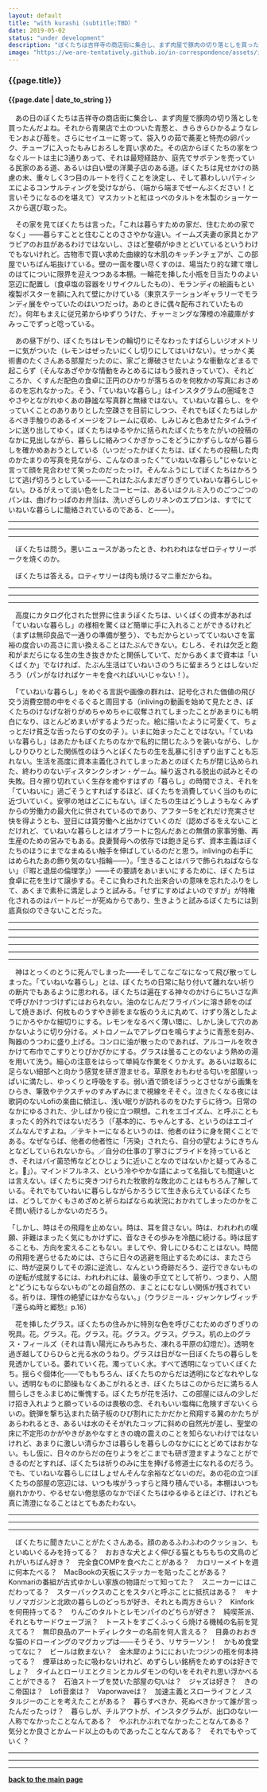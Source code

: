 ```yaml
---
layout: default
title: "with kurashi（subtitle:TBD）"
date: 2019-05-02
status: "under development"
description: "ぼくたちは吉祥寺の商店街に集合し、まず肉屋で豚肉の切り落としを買ったんだったよね。それから青果店で土のついた青葱と、きらきらひかるようなレモンおよび苺を。"
image: "https://we-are-tentatively.github.io/in-correspondence/assets/images/in-correspondence.jpg"
---
```


### {{page.title}}

#### {{page.date | date_to_string }}


　あの日のぼくたちは吉祥寺の商店街に集合し、まず肉屋で豚肉の切り落としを買ったんだよね。それから青果店で土のついた青葱と、きらきらひかるようなレモンおよび苺を。さらにセイユーに寄って、袋入りの茹で蕎麦と特売の卵パック、チューブに入ったもみじおろしを買い求めた。その店からぼくたちの家をつなぐルートは主に3通りあって、それは最短経路か、庭先でサボテンを売っている民家のある道、あるいは白い壁の洋菓子店のある道。ぼくたちは見せかけの熟慮の末、重々しく3つ目のルートを行くことを決定し、そして慕わしいパティシエによるコンサルティングを受けながら、（端から端までぜーんぶください！と言いそうになるのを堪えて）マスカットと紅ほっぺのタルトを木製のショーケースから選び取った。

　その家を見てぼくたちは言った。「これは暮らすための家だ、住むための家でなく」——暮らすことと住むことのささやかな違い。イームズ夫妻の家具とかアラビアのお皿があるわけではないし、さほど整頓がゆきとどいているというわけでもないけれど。古物市で買い求めた曲線的な木肌のキッチンチェアが、この部屋でいちばん垢抜けている。壁の一面を覆い尽くすのは、場当たり的な建て増しのはてについに限界を迎えつつある本棚。一輪花を挿した小瓶を日当たりのよい窓辺に配置し（食卓塩の容器をリサイクルしたもの）、モランディの絵画もとい複製ポスターを額に入れて壁にかけている（東京ステーションギャラリーでモランディ展をやっていたのはいつだっけ。あのときに偶々配布されていたものだ）。何年もまえに従兄弟からゆずりうけた、チャーミングな薄橙の冷蔵庫がすみっこでずっと唸っている。

　あの昼下がり、ぼくたちはレモンの輪切りにそなわったすばらしいジオメトリーに気がついた（レモンはぜったいにくし切りにしてはいけない）。せっかく美術書のたくさんある部屋だったのに、家ごと爆破させたいような衝動などまるで起こらず（そんなあざやかな情動をみとめるにはもう疲れきっていて）、それどころか、くすんだ配色の食卓に正円のひかりが落ちるのを何枚かの写真におさめるのを忘れなかった。そう、「ていねいな暮らし」はインスタグラムの圏域をさやさやとながれゆくあの静謐な写真群と無縁ではない。ていねいな暮らし、をやっていくことのありありとした空疎さを目前にしつつ、それでもぼくたちはしかるべき手触りのあるイメージをフレームに収め、しみじみと色あせたタイムラインに送り出してゆく。ぼくたちはゆるやかに括られたぼくたちをたがいの投稿のなかに見出しながら、暮らしに絡みつくかぎかっこをどうにかずらしながら暮らしを確かめあおうとしている（いつだったかぼくたちは、ぼくたちの投稿した肉のかたまりの写真を見ながら、こんなのまったく"ていねいな暮らし"じゃないと言って顔を見合わせて笑ったのだったっけ。そんなふうにしてぼくたちはかろうじて逃げ切ろうとしている——これはたぶんまだぎりぎりていねいな暮らしじゃない。ひるがえって淡い色をしたコーヒーは、あるいはクルミ入りのごつごつのパンは、曲げわっぱのお弁当は、洗いざらしのリネンのエプロンは、すでにていねいな暮らしに籠絡されているのである、と——）。

***
***
***

　ぼくたちは問う。悪いニュースがあったとき、われわれはなぜロティサリーポークを焼くのか。

　ぼくたちは答える。ロティサリーは肉も焼けるマニ車だからね。

***
***
***

　高度にカタログ化された世界に住まうぼくたちは、いくばくの資本があれば「ていねいな暮らし」の様相を驚くほど簡単に手に入れることができるけれど（まずは無印良品で一通りの準備が整う）、でもだからといってていねいさを富裕の度合いの高さに言い換えることはたぶんできない。むしろ、それは欠乏と飽和がまだらになる生の生き抜きかたと関係していて、だからあくまで資本は「いくばくか」でなければ、たぶん生活はていねいさのうちに留まろうとはしないだろう（パンがなければケーキを食べればいいじゃない！）。

　「ていねいな暮らし」をめぐる言説や画像の群れは、記号化された価値の飛び交う消費空間の中をぐるぐると周回する（inlivingの動画を始めて見たとき、ぼくたちのけなげな祈りがめちゃめちゃに収奪されてしまったことがあまりにも明白になり、ほとんどめまいがするようだった。絵に描いたように可愛くて、ちょっとだけ貧乏な舌ったらずの女の子 ）。いまに始まったことではない。「ていねいな暮らし」はあたかもぼくたちのなかで私的に閉じたふうを装いながら、しかしひりひりとした関係性のほうへとぼくたちの生を乱暴に引きずり出すことも忘れない。生活を高度に資本主義化されてしまったあとのぼくたちが閉じ込められた、終わりのないディスタンクシオン・ゲーム。繰り返される脱出の試みとその失敗。日々擦り切れていく生存を癒やすはずの「暮らし」の時間でさえ、それを「ていねいに」過ごそうとすればするほど、ぼくたちを消費していく当のものに近づいていく。安寧の地はどこにもない。ぼくたちの生はどうしようもなくみずからの労働力の最大化に供されているのであり、アフター5をどれだけ充実させ快を得ようとも、翌日には賃労働へと出かけていくのだ（認めざるをえないことだけれど、ていねいな暮らしとはオブラートに包んだあとの無償の家事労働、再生産のための営みでもある。良妻賢母への依存では飽き足らず、資本主義はぼくたちのほうにまでなまぬるい触手を伸ばしているのだと思う。inlivingの右手にはめられたあの飾り気のない指輪——）。「生きることはバラで飾られねばならない」（『暇と退屈の倫理学」）——その要請をあいまいにするために、ぼくたちは食卓に花を生けて譲歩する。そこに負わされた出来合いの意味を忘れたふりをして、あくまで素朴に満足しようと試みる。「せずにすめばよいのですが」が特権化されるのはバートルビーが死ぬからであり、生きようと試みるぼくたちには到底真似のできないことだった。


*** 
***
***

***
***
***

　神はとっくのとうに死んでしまった——そしてこなごなになって飛び散ってしまった。「ていねいな暮らし」とは、ぼくたちの日常に貼り付いて離れない祈りの断片でもあるように思われる。ぼくたちは遍在する神々のかけらにちいさな声で呼びかけつづけずにはおられない。油のなじんだフライパンに溶き卵をのばして焼きあげ、何枚ものうすやき卵をまな板のうえに丸めて、けずり落としたようにかろやかな細切りにする。レモンをなるべく薄い環に、しかし決して穴のあかないように切り分ける。メトロノームでアレグロを鳴らすように青葱を刻み、陶器のうつわに盛り上げる。コンロに油が散ったのであれば、アルコールを吹きかけて布巾でこすりとりぴかぴかにする。グラスは曇ることのないよう熱めの湯を用いて洗う。細心の注意をはらって単純な作業をくりかえす。あるいは取るに足らない細部へと向かう感覚を研ぎ澄ませる。草原をおもわせる匂いを部屋いっぱいに満たし、ゆっくりと呼吸をする。弱い酒で頭をぼうっとさせながら画集をひらき、筆致やテクスチャのすみずみにまで視線をそそぐ。泣きたくなる夜には歌詞のないLofiの楽曲に傾注し、浅い眠りが訪れるのをひたすらに待つ。日常のなかにゆるされた、少しばかり役に立つ瞑想。これをエゴイズム、と呼ぶこともまったく的外れではないだろう（「基本的に、ちゃんとする、というのはエゴイズムなんですよね。／テキトーになるというのは、他者のほうに身を開くことである。なぜならば、他者の他者性に「汚染」されたら、自分の望むようにきちんとなどしていられないから。／自分の仕事の丁寧さにプライドを持っているとき、それはバイ菌恐怖などとひじょうに近いことなのではないかと疑ってみること。」）。マインドフルネス、という冷ややかな語によって名指しても間違いとは言えない。ぼくたちに突きつけられた牧歌的な敗北のことはもちろん了解している。それでもていねいに暮らしながらかろうじて生き永らえているぼくたちは、どうしてかくもさめざめと祈らねばならぬ状況におかれてしまったのかをこそ問い続けるしかないのだろう。

「しかし、時はその飛翔を止めない。時は、耳を貸さない。時は、われわれの嘆願、非難はまったく気にもかけずに、音なきその歩みを冷酷に続ける。時は屈することも、方向を変えることもない。ましてや、脅しにひるむことはない。時間の飛翔を遅らせるためには、さらに日々の逃避を阻止するためには、またさらに、時が逆戻りしてその源に逆流し、なんという奇跡だろう、逆行できないものの逆転が成就するには、われわれには、最後の手立てとして祈り、つまり、人間と“どうにもならないもの”との超自然の、まことにむなしい関係が残されている。祈りは、理性の絶望にほかならない。」（ウラジミール・ジャンケレヴィッチ『還らぬ時と郷愁』p.16）

　花を挿したグラス。ぼくたちの住みかに特別な色を呼びこむためのぎりぎりの呪具。花。グラス。花。グラス。花。グラス。グラス。グラス。机の上のグラス・フィールズ（それは青い陽光にみちみちた、凍れる平原の幻燈だ）。透明を過ぎ越してひらひらと光る水のうねり。グラスは日がな一日ぼくたちの暮らしを見透かしている。萎れていく花。濁っていく水。すべて透明になっていくぼくたち。揺らぐ個体化——でももちろん、ぼくたちのからだは透明になどなれやしない。透明なものに節操もなくあこがれるとき、ぼくたちはこのからだに満ちる人間らしさをふまじめに慚愧する。ぼくたちが花を活け、この部屋にほんの少しだけ招き入れようと願っているのは畏敬の念、それもいい塩梅に危険すぎないくらいの。銃弾を撃ち込まれた硝子板のひび割れにたかだかと飛翔する翼のかたちがあらわれるとき、あるいは水のそそがれたコップに斜めの自然光が差し、聖堂の床に不定形のかがやきがあやなすときの魂の震えのことを知らないわけではないけれど、あまりに激しい清らかさは暮らしを暮らしのなかににとどめてはおかない。もし仮に、日々のからだの在りようをどこまでも研ぎ澄ますようなことができるのだとすれば、ぼくたちは祈りのみに生を捧げる修道士になれるのだろう。でも、ていねいな暮らしにはしょせんそんな余裕などないのだ。あの花の立つぼくたちの部屋の窓辺には、いつも埃がうっすらと降り積んでいる。本棚はいつも崩れかかり、やるせない倦怠感のなかでぼくたちはゆるゆるとほどけ、けれども真に清澄になることはとてもあたわない。


***
***
***


　ぼくたちに聞きたいことがたくさんある。顔のあるふわふわのクッション、もといぬいぐるみを持ってる？　おおきな犬とよく伸びる猫ともちもちの文鳥のどれがいちばん好き？　完全食COMPを食べたことがある？　カロリーメイトを週に何本たべる？　MacBookの天板にステッカーを貼ったことがある？　Konmariの番組が古式ゆかしい家族の物語だって知ってた？　スニーカーにはこだわってる？　スターバックスのことをスタバと呼ぶことに抵抗はある？　キナリノマガジンと北欧の暮らしのどっちが好き、それとも両方きらい？　Kinforkを何冊持ってる？　りんごのタルトとレモンパイのどちらが好き？　純喫茶派、それともサードウェーブ派？　トーストをすごくふっくら焼ける機械の名前を覚えてる？　無印良品のアートディレクターの名前を何人言える？　目鼻のおおきな猫のドローイングのマグカップは——そうそう、リサラーソン！　かもめ食堂ってなに？　ビールは飲まない？　金木犀のようににおいたつジンの瓶を何本持ってる？　煙草はめったに吸わないけれど、めずらしい銘柄をためすのは好きでしょ？　タイムとローリエとクミンとカルダモンの匂いをそれぞれ思い浮かべることができる？　石油ストーブを焚いた部屋の匂いは？　ジャズは好き？　きのこ帝国は？　Lofi音楽は？　Vaporwaveは？　加速主義とスローライフとノスタルジーのことを考えたことがある？　暮らすべきか、死ぬべきかって誰が言ったんだったっけ？　暮らしが、チルアウトが、インスタグラムが、出口のない一人称でなかったことなんてある？　やぶれかぶれでなかったことなんてある？　気分とか良さとかムード以上のものであったことなんてある？　それでもやっていく？

***
***
***


**[back to the main page](https://we-are-tentatively.github.io/in-correspondence)**
